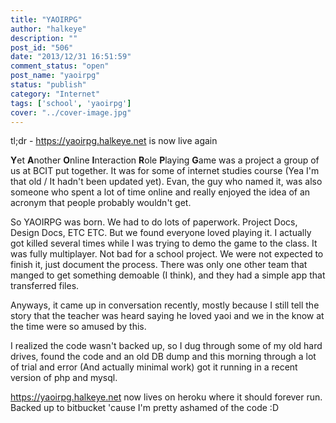 ```yaml
---
title: "YAOIRPG"
author: "halkeye"
description: ""
post_id: "506"
date: "2013/12/31 16:51:59"
comment_status: "open"
post_name: "yaoirpg"
status: "publish"
category: "Internet"
tags: ['school', 'yaoirpg']
cover: "../cover-image.jpg"
---
```


tl;dr - <https://yaoirpg.halkeye.net> is now live again

**Y**et **A**nother **O**nline **I**nteraction **R**ole **P**laying **G**ame was a project a group of us at BCIT put together. It was for some of internet studies course (Yea I'm that old / It hadn't been updated yet). Evan, the guy who named it, was also someone who spent a lot of time online and really enjoyed the idea of an acronym that people probably wouldn't get.

So YAOIRPG was born. We had to do lots of paperwork. Project Docs, Design Docs, ETC ETC. But we found everyone loved playing it. I actually got killed several times while I was trying to demo the game to the class. It was fully multiplayer. Not bad for a school project. We were not expected to finish it, just document the process. There was only one other team that manged to get something demoable (I think), and they had a simple app that transferred files.

Anyways, it came up in conversation recently, mostly because I still tell the story that the teacher was heard saying he loved yaoi and we in the know at the time were so amused by this.

I realized the code wasn't backed up, so I dug through some of my old hard drives, found the code and an old DB dump and this morning through a lot of trial and error (And actually minimal work) got it running in a recent version of php and mysql.

<https://yaoirpg.halkeye.net> now lives on heroku where it should forever run. Backed up to bitbucket 'cause I'm pretty ashamed of the code :D
